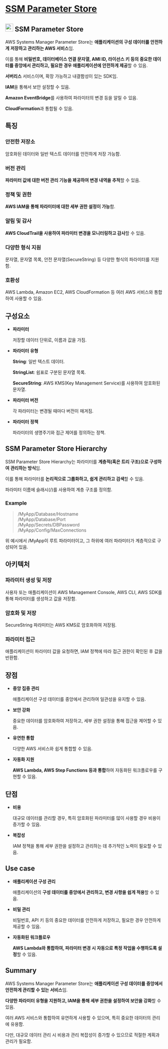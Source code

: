 # [SSM Parameter Store](https://docs.aws.amazon.com/ko_kr/systems-manager/latest/userguide/systems-manager-parameter-store.html)

## <img src = "https://github.com/user-attachments/assets/1e903f46-4aff-451e-9f84-5c87ebdb1c0c" width = "25" height = "25"> SSM Parameter Store

AWS Systems Manager Parameter Store는 **애플리케이션의 구성 데이터를 안전하게 저장하고 관리하는 AWS 서비스**임. 

이를 통해 **비밀번호, 데이터베이스 연결 문자열, AMI ID, 라이선스 키 등의 중요한 데이터를 중앙에서 관리하고, 필요한 경우 애플리케이션에 안전하게 제공**할 수 있음.

**서버리스** 서비스이며, 확장 가능하고 내결함성이 있는 SDK임.

**IAM**을 통해서 보안 설정할 수 있음.

**Amazon EventBridge**를 사용하여 파라미터의 변경 등을 알릴 수 있음.

**CloudFormation**과 통합될 수 있음.

## 특징

### 안전한 저장소

암호화된 데이터와 일반 텍스트 데이터를 안전하게 저장 가능함.

### 버전 관리

**파라미터 값에 대한 버전 관리 기능을 제공하여 변경 내역을 추적**할 수 있음.

### 정책 및 권한

**AWS IAM을 통해 파라미터에 대한 세부 권한 설정이 가능**함.

### 알림 및 감사

**AWS CloudTrail을 사용하여 파라미터 변경을 모니터링하고 감사**할 수 있음.

### 다양한 형식 지원

문자열, 문자열 목록, 안전 문자열(SecureString) 등 다양한 형식의 파라미터를 지원함.

### 호환성

AWS Lambda, Amazon EC2, AWS CloudFormation 등 여러 AWS 서비스와 통합하여 사용할 수 있음.

## 구성요소

* **파라미터**

    저장할 데이터 단위로, 이름과 값을 가짐.

* **파라미터 유형**

    **String**: 일반 텍스트 데이터.

    **StringList**: 쉼표로 구분된 문자열 목록.

    **SecureString**: AWS KMS(Key Management Service)를 사용하여 암호화된 문자열.

* **파라미터 버전**

    각 파라미터는 변경될 때마다 버전이 매겨짐.

* **파라미터 정책**

    파라미터의 생명주기와 접근 제어를 정의하는 정책.

## SSM Parameter Store Hierarchy

SSM Parameter Store Hierarchy는 파라미터를 **계층적(혹은 트리 구조)으로 구성하여 관리하는 방식**임. 

이를 통해 파라미터를 **논리적으로 그룹화하고, 쉽게 관리하고 검색**할 수 있음. 

파라미터 이름에 슬래시(/)를 사용하여 계층 구조를 정의함.

### Example

> /MyApp/Database/Hostname  
> /MyApp/Database/Port  
> /MyApp/Secrets/DBPassword  
> /MyApp/Config/MaxConnections  

위 예시에서 /MyApp이 루트 파라미터이고, 그 하위에 여러 파라미터가 계층적으로 구성되어 있음.


## 아키텍처

### 파라미터 생성 및 저장

사용자 또는 애플리케이션이 AWS Management Console, AWS CLI, AWS SDK를 통해 파라미터를 생성하고 값을 저장함.

### 암호화 및 저장

SecureString 파라미터는 AWS KMS로 암호화하여 저장됨.

### 파라미터 접근

애플리케이션이 파라미터 값을 요청하면, IAM 정책에 따라 접근 권한이 확인된 후 값을 반환함.

## 장점

* **중앙 집중 관리**

    애플리케이션 구성 데이터를 중앙에서 관리하여 일관성을 유지할 수 있음.

* **보안 강화**

    중요한 데이터를 암호화하여 저장하고, 세부 권한 설정을 통해 접근을 제어할 수 있음.

* **유연한 통합**

    다양한 AWS 서비스와 쉽게 통합할 수 있음.

* **자동화 지원**

    **AWS Lambda, AWS Step Functions 등과 통합**하여 자동화된 워크플로우를 구현할 수 있음.

## 단점

* **비용**

    대규모 데이터를 관리할 경우, 특히 암호화된 파라미터를 많이 사용할 경우 비용이 증가할 수 있음.

* **복잡성**

    IAM 정책을 통해 세부 권한을 설정하고 관리하는 데 추가적인 노력이 필요할 수 있음.

## Use case

* **애플리케이션 구성 관리**

    애플리케이션의 **구성 데이터를 중앙에서 관리하고, 변경 사항을 쉽게 적용**할 수 있음.

* **비밀 관리**

    비밀번호, API 키 등의 중요한 데이터를 안전하게 저장하고, 필요한 경우 안전하게 제공할 수 있음.

* **자동화된 워크플로우**

    **AWS Lambda와 통합하여, 파라미터 변경 시 자동으로 특정 작업을 수행하도록 설정**할 수 있음.

## Summary

AWS Systems Manager Parameter Store는 **애플리케이션 구성 데이터를 중앙에서 안전하게 관리할 수 있는 서비스**임. 

**다양한 파라미터 유형을 지원하고, IAM을 통해 세부 권한을 설정하여 보안을 강화**할 수 있음. 

여러 AWS 서비스와 통합하여 유연하게 사용할 수 있으며, 특히 중요한 데이터의 관리에 유용함.

다만, 대규모 데이터 관리 시 비용과 관리 복잡성이 증가할 수 있으므로 적절한 계획과 관리가 필요함.
